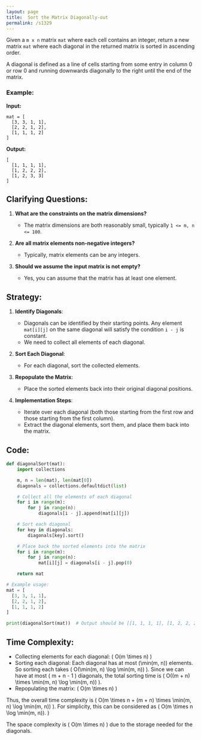 ```yaml
---
layout: page
title:  Sort the Matrix Diagonally-out
permalink: /s1329
---
```


Given a `m x n` matrix `mat` where each cell contains an integer, return a new matrix `mat` where each diagonal in the returned matrix is sorted in ascending order.

A diagonal is defined as a line of cells starting from some entry in column 0 or row 0 and running downwards diagonally to the right until the end of the matrix.

### Example:

**Input:**
```
mat = [
  [3, 3, 1, 1],
  [2, 2, 1, 2],
  [1, 1, 1, 2]
]
```

**Output:**
```
[
  [1, 1, 1, 1],
  [1, 2, 2, 2],
  [1, 2, 3, 3]
]
```

## Clarifying Questions:

1. **What are the constraints on the matrix dimensions?**
   - The matrix dimensions are both reasonably small, typically `1 <= m, n <= 100`.

2. **Are all matrix elements non-negative integers?**
   - Typically, matrix elements can be any integers.

3. **Should we assume the input matrix is not empty?**
   - Yes, you can assume that the matrix has at least one element.

## Strategy:

1. **Identify Diagonals**:
   - Diagonals can be identified by their starting points. Any element `mat[i][j]` on the same diagonal will satisfy the condition `i - j` is constant.
   - We need to collect all elements of each diagonal.

2. **Sort Each Diagonal**:
   - For each diagonal, sort the collected elements.
   
3. **Repopulate the Matrix**:
   - Place the sorted elements back into their original diagonal positions.

4. **Implementation Steps**:
   - Iterate over each diagonal (both those starting from the first row and those starting from the first column).
   - Extract the diagonal elements, sort them, and place them back into the matrix.

## Code:

```python
def diagonalSort(mat):
    import collections

    m, n = len(mat), len(mat[0])
    diagonals = collections.defaultdict(list)

    # Collect all the elements of each diagonal
    for i in range(m):
        for j in range(n):
            diagonals[i - j].append(mat[i][j])

    # Sort each diagonal
    for key in diagonals:
        diagonals[key].sort()

    # Place back the sorted elements into the matrix
    for i in range(m):
        for j in range(n):
            mat[i][j] = diagonals[i - j].pop(0)

    return mat

# Example usage:
mat = [
  [3, 3, 1, 1],
  [2, 2, 1, 2],
  [1, 1, 1, 2]
]

print(diagonalSort(mat))  # Output should be [[1, 1, 1, 1], [1, 2, 2, 2], [1, 2, 3, 3]]
```

## Time Complexity:

- Collecting elements for each diagonal: \( O(m \times n) \)
- Sorting each diagonal: Each diagonal has at most \(\min(m, n)\) elements. So sorting each takes \( O(\min(m, n) \log \min(m, n)) \). Since we can have at most \( m + n - 1 \) diagonals, the total sorting time is \( O((m + n) \times \min(m, n) \log \min(m, n)) \).
- Repopulating the matrix: \( O(m \times n) \)

Thus, the overall time complexity is \( O(m \times n + (m + n) \times \min(m, n) \log \min(m, n)) \). For simplicity, this can be considered as \( O(m \times n \log \min(m, n)). \)

The space complexity is \( O(m \times n) \) due to the storage needed for the diagonals.